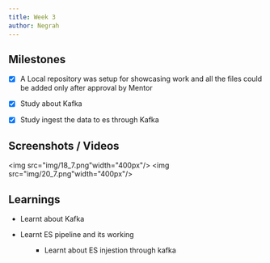 ```yaml
---
title: Week 3
author: Negrah
---
```


## Milestones
- [x] A Local repository was setup for showcasing work and all the files could be added only after approval by Mentor 
- [x] Study about Kafka 
- [x] Study ingest the data to es through Kafka  


## Screenshots / Videos 
<img src="img/18_7.png"width="400px"/>
<img src="img/20_7.png"width="400px"/>

## Learnings
<ul><li>Learnt about Kafka </li></ul>
<ul><li>Learnt ES pipeline and its working </li><ul>
<ul><li>Learnt about ES injestion through kafka </li></ul>